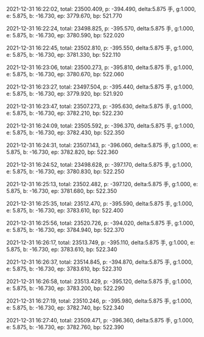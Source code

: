 2021-12-31 16:22:02, total: 23500.409, p: -394.490, delta:5.875 手, g:1.000, e: 5.875, b: -16.730, ep: 3779.670, bp: 521.770

2021-12-31 16:22:24, total: 23498.825, p: -395.570, delta:5.875 手, g:1.000, e: 5.875, b: -16.730, ep: 3780.590, bp: 522.020

2021-12-31 16:22:45, total: 23502.810, p: -395.550, delta:5.875 手, g:1.000, e: 5.875, b: -16.730, ep: 3781.330, bp: 522.110

2021-12-31 16:23:06, total: 23500.273, p: -395.810, delta:5.875 手, g:1.000, e: 5.875, b: -16.730, ep: 3780.670, bp: 522.060

2021-12-31 16:23:27, total: 23497.504, p: -395.440, delta:5.875 手, g:1.000, e: 5.875, b: -16.730, ep: 3779.920, bp: 521.920

2021-12-31 16:23:47, total: 23507.273, p: -395.630, delta:5.875 手, g:1.000, e: 5.875, b: -16.730, ep: 3782.210, bp: 522.230

2021-12-31 16:24:09, total: 23505.592, p: -396.370, delta:5.875 手, g:1.000, e: 5.875, b: -16.730, ep: 3782.430, bp: 522.350

2021-12-31 16:24:31, total: 23507.143, p: -396.060, delta:5.875 手, g:1.000, e: 5.875, b: -16.730, ep: 3782.820, bp: 522.360

2021-12-31 16:24:52, total: 23498.628, p: -397.170, delta:5.875 手, g:1.000, e: 5.875, b: -16.730, ep: 3780.830, bp: 522.250

2021-12-31 16:25:13, total: 23502.482, p: -397.120, delta:5.875 手, g:1.000, e: 5.875, b: -16.730, ep: 3781.680, bp: 522.350

2021-12-31 16:25:35, total: 23512.470, p: -395.590, delta:5.875 手, g:1.000, e: 5.875, b: -16.730, ep: 3783.610, bp: 522.400

2021-12-31 16:25:56, total: 23520.726, p: -394.020, delta:5.875 手, g:1.000, e: 5.875, b: -16.730, ep: 3784.940, bp: 522.370

2021-12-31 16:26:17, total: 23513.749, p: -395.110, delta:5.875 手, g:1.000, e: 5.875, b: -16.730, ep: 3783.610, bp: 522.340

2021-12-31 16:26:37, total: 23514.845, p: -394.870, delta:5.875 手, g:1.000, e: 5.875, b: -16.730, ep: 3783.610, bp: 522.310

2021-12-31 16:26:58, total: 23513.429, p: -395.120, delta:5.875 手, g:1.000, e: 5.875, b: -16.730, ep: 3783.200, bp: 522.290

2021-12-31 16:27:19, total: 23510.246, p: -395.980, delta:5.875 手, g:1.000, e: 5.875, b: -16.730, ep: 3782.740, bp: 522.340

2021-12-31 16:27:40, total: 23509.471, p: -396.360, delta:5.875 手, g:1.000, e: 5.875, b: -16.730, ep: 3782.760, bp: 522.390